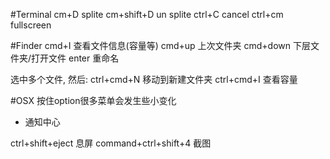 #Terminal
cm+D        splite
cm+shift+D  un splite
ctrl+C      cancel
ctrl+cm     fullscreen

#Finder
cmd+I       查看文件信息(容量等)
cmd+up      上次文件夹
cmd+down    下层文件夹/打开文件
enter       重命名

选中多个文件, 然后:
ctrl+cmd+N  移动到新建文件夹
ctrl+cmd+I  查看容量

#OSX
按住option很多菜单会发生些小变化

- 通知中心

ctrl+shift+eject     息屏
command+ctrl+shift+4 截图

